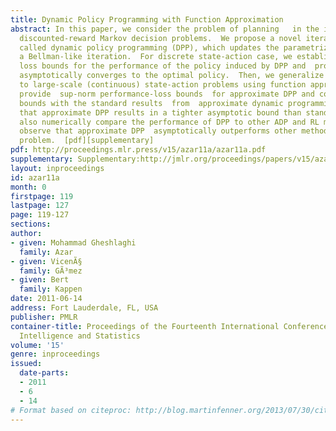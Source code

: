 ```yaml
---
title: Dynamic Policy Programming with Function Approximation
abstract: In this paper, we consider the problem of planning   in the infinite-horizon
  discounted-reward Markov decision problems.  We propose a novel iterative method,
  called dynamic policy programming (DPP), which updates the parametrized policy by
  a Bellman-like iteration.  For discrete state-action case, we establish  sup-norm
  loss bounds for the performance of the policy induced by DPP and  prove that it
  asymptotically converges to the optimal policy.  Then, we generalize our approach
  to large-scale (continuous) state-action problems using function approximation technique.   We
  provide  sup-norm performance-loss bounds  for approximate DPP and compare these
  bounds with the standard results  from  approximate dynamic programming (ADP) showing
  that approximate DPP results in a tighter asymptotic bound than standard ADP methods.  We
  also numerically compare the performance of DPP to other ADP and RL methods.  We
  observe that approximate DPP  asymptotically outperforms other methods on the mountain-car
  problem.  [pdf][supplementary]
pdf: http://proceedings.mlr.press/v15/azar11a/azar11a.pdf
supplementary: Supplementary:http://jmlr.org/proceedings/papers/v15/azar11a/azar11aSupple.pdf
layout: inproceedings
id: azar11a
month: 0
firstpage: 119
lastpage: 127
page: 119-127
sections: 
author:
- given: Mohammad Gheshlaghi
  family: Azar
- given: VicenÃ§
  family: GÃ³mez
- given: Bert
  family: Kappen
date: 2011-06-14
address: Fort Lauderdale, FL, USA
publisher: PMLR
container-title: Proceedings of the Fourteenth International Conference on Artificial
  Intelligence and Statistics
volume: '15'
genre: inproceedings
issued:
  date-parts:
  - 2011
  - 6
  - 14
# Format based on citeproc: http://blog.martinfenner.org/2013/07/30/citeproc-yaml-for-bibliographies/
---
```

